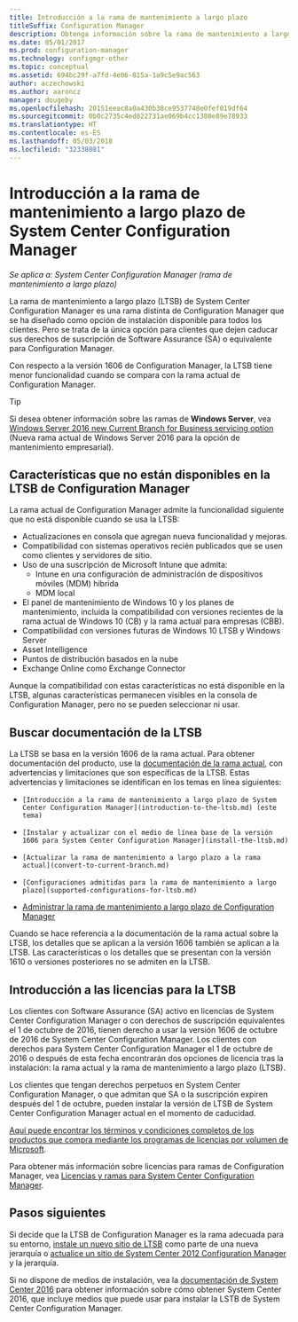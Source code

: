 ```yaml
---
title: Introducción a la rama de mantenimiento a largo plazo
titleSuffix: Configuration Manager
description: Obtenga información sobre la rama de mantenimiento a largo plazo de System Center Configuration Manager.
ms.date: 05/01/2017
ms.prod: configuration-manager
ms.technology: configmgr-other
ms.topic: conceptual
ms.assetid: 694bc29f-a7fd-4e06-815a-1a9c5e9ac563
author: aczechowski
ms.author: aaroncz
manager: dougeby
ms.openlocfilehash: 20151eeac8a0a430b38ce9537748e0fef019df64
ms.sourcegitcommit: 0b0c2735c4ed822731ae069b4cc1380e89e78933
ms.translationtype: HT
ms.contentlocale: es-ES
ms.lasthandoff: 05/03/2018
ms.locfileid: "32338081"
---
```

# <a name="introduction-to-the-long-term-servicing-branch-of-system-center-configuration-manager"></a>Introducción a la rama de mantenimiento a largo plazo de System Center Configuration Manager

*Se aplica a: System Center Configuration Manager (rama de mantenimiento a largo plazo)*

La rama de mantenimiento a largo plazo (LTSB) de System Center Configuration Manager es una rama distinta de Configuration Manager que se ha diseñado como opción de instalación disponible para todos los clientes. Pero se trata de la única opción para clientes que dejen caducar sus derechos de suscripción de Software Assurance (SA) o equivalente para Configuration Manager.


Con respecto a la versión 1606 de Configuration Manager, la LTSB tiene menor funcionalidad cuando se compara con la rama actual de Configuration Manager.

 > [!TIP]   
 > Si desea obtener información sobre las ramas de **Windows Server**, vea [Windows Server 2016 new Current Branch for Business servicing option]( https://blogs.technet.microsoft.com/windowsserver/2016/07/12/windows-server-2016-new-current-branch-for-business-servicing-option/) (Nueva rama actual de Windows Server 2016 para la opción de mantenimiento empresarial).

## <a name="features-that-are-not-available-in-the-ltsb-of-configuration-manager"></a>Características que no están disponibles en la LTSB de Configuration Manager
La rama actual de Configuration Manager admite la funcionalidad siguiente que no está disponible cuando se usa la LTSB:

-   Actualizaciones en consola que agregan nueva funcionalidad y mejoras.
-   Compatibilidad con sistemas operativos recién publicados que se usen como clientes y servidores de sitio.
-   Uso de una suscripción de Microsoft Intune que admita:
    -   Intune en una configuración de administración de dispositivos móviles (MDM) híbrida
    -   MDM local
-   El panel de mantenimiento de Windows 10 y los planes de mantenimiento, incluida la compatibilidad con versiones recientes de la rama actual de Windows 10 (CB) y la rama actual para empresas (CBB).  
-   Compatibilidad con versiones futuras de Windows 10 LTSB y Windows Server
-   Asset Intelligence
-   Puntos de distribución basados en la nube
-   Exchange Online como Exchange Connector    

Aunque la compatibilidad con estas características no está disponible en la LTSB, algunas características permanecen visibles en la consola de Configuration Manager, pero no se pueden seleccionar ni usar.


## <a name="find-documentation-for-the-ltsb"></a>Buscar documentación de la LTSB
La LTSB se basa en la versión 1606 de la rama actual. Para obtener documentación del producto, use la [documentación de la rama actual](https://docs.microsoft.com/sccm/), con advertencias y limitaciones que son específicas de la LTSB. Estas advertencias y limitaciones se identifican en los temas en línea siguientes:

-     [Introducción a la rama de mantenimiento a largo plazo de System Center Configuration Manager](introduction-to-the-ltsb.md) (este tema)
-     [Instalar y actualizar con el medio de línea base de la versión 1606 para System Center Configuration Manager](install-the-ltsb.md)
-     [Actualizar la rama de mantenimiento a largo plazo a la rama actual](convert-to-current-branch.md)
-     [Configuraciones admitidas para la rama de mantenimiento a largo plazo](supported-configurations-for-ltsb.md)
-   [Administrar la rama de mantenimiento a largo plazo de Configuration Manager](manage-the-ltsb.md)

Cuando se hace referencia a la documentación de la rama actual sobre la LTSB, los detalles que se aplican a la versión 1606 también se aplican a la LTSB. Las características o los detalles que se presentan con la versión 1610 o versiones posteriores no se admiten en la LTSB.


## <a name="licensing-overview-for-the-ltsb"></a>Introducción a las licencias para la LTSB   
Los clientes con Software Assurance (SA) activo en licencias de System Center Configuration Manager o con derechos de suscripción equivalentes el 1 de octubre de 2016, tienen derecho a usar la versión 1606 de octubre de 2016 de System Center Configuration Manager. Los clientes con derechos para System Center Configuration Manager el 1 de octubre de 2016 o después de esta fecha encontrarán dos opciones de licencia tras la instalación: la rama actual y la rama de mantenimiento a largo plazo (LTSB).

Los clientes que tengan derechos perpetuos en System Center Configuration Manager, o que admitan que SA o la suscripción expiren después del 1 de octubre, pueden instalar la versión de LTSB de System Center Configuration Manager actual en el momento de caducidad.

[Aquí puede encontrar los términos y condiciones completos de los productos que compra mediante los programas de licencias por volumen de Microsoft](http://go.microsoft.com/fwlink/?LinkId=800052).

Para obtener más información sobre licencias para ramas de Configuration Manager, vea [Licencias y ramas para System Center Configuration Manager](learn-more-editions.md).

## <a name="next-steps"></a>Pasos siguientes

Si decide que la LTSB de Configuration Manager es la rama adecuada para su entorno, [instale un nuevo sitio de LTSB](/sccm/core/understand/install-the-ltsb#install-a-new-site) como parte de una nueva jerarquía o [actualice un sitio de System Center 2012 Configuration Manager](/sccm/core/understand/install-the-ltsb#upgrade-from-system-center-2012-configuration-manager) y la jerarquía.

Si no dispone de medios de instalación, vea la [documentación de System Center 2016](https://technet.microsoft.com/system-center-docs/system-center) para obtener información sobre cómo obtener System Center 2016, que incluye medios que puede usar para instalar la LSTB de System Center Configuration Manager.  
